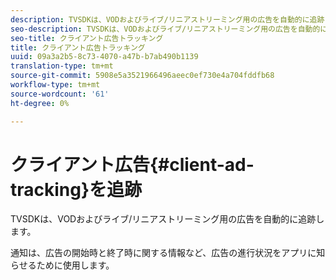 ```yaml
---
description: TVSDKは、VODおよびライブ/リニアストリーミング用の広告を自動的に追跡します。
seo-description: TVSDKは、VODおよびライブ/リニアストリーミング用の広告を自動的に追跡します。
seo-title: クライアント広告トラッキング
title: クライアント広告トラッキング
uuid: 09a3a2b5-8c73-4070-a47b-b7ab490b1139
translation-type: tm+mt
source-git-commit: 5908e5a3521966496aeec0ef730e4a704fddfb68
workflow-type: tm+mt
source-wordcount: '61'
ht-degree: 0%

---
```



# クライアント広告{#client-ad-tracking}を追跡

TVSDKは、VODおよびライブ/リニアストリーミング用の広告を自動的に追跡します。

通知は、広告の開始時と終了時に関する情報など、広告の進行状況をアプリに知らせるために使用します。